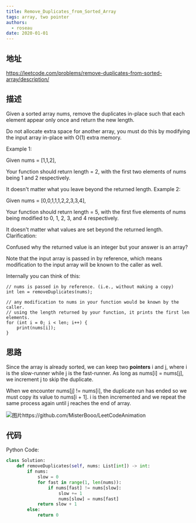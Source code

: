```yaml
---
title: Remove_Duplicates_from_Sorted_Array
tags: array, two pointer
authors:
  - roseau
date: 2020-01-01
---
```

## 地址
https://leetcode.com/problems/remove-duplicates-from-sorted-array/description/

## 描述
Given a sorted array nums, remove the duplicates in-place such that each element appear only once and return the new length.

Do not allocate extra space for another array, you must do this by modifying the input array in-place with O(1) extra memory.

Example 1:

Given nums = [1,1,2],

Your function should return length = 2, with the first two elements of nums being 1 and 2 respectively.

It doesn't matter what you leave beyond the returned length.
Example 2:

Given nums = [0,0,1,1,1,2,2,3,3,4],

Your function should return length = 5, with the first five elements of nums being modified to 0, 1, 2, 3, and 4 respectively.

It doesn't matter what values are set beyond the returned length.
Clarification:

Confused why the returned value is an integer but your answer is an array?

Note that the input array is passed in by reference, which means modification to the input array will be known to the caller as well.

Internally you can think of this:

```
// nums is passed in by reference. (i.e., without making a copy)
int len = removeDuplicates(nums);

// any modification to nums in your function would be known by the caller.
// using the length returned by your function, it prints the first len elements.
for (int i = 0; i < len; i++) {
    print(nums[i]);
}
```

## 思路

Since the array is already sorted, we can keep two **pointers** i and j, where i is the slow-runner while j is the fast-runner. As long as nums[i] = nums[j], we increment j to skip the duplicate.

When we encounter nums[j] != nums[i], the duplicate run has ended so we must copy its value to nums[i + 1]. i is then incremented and we repeat the same process again until j reaches the end of array.


![图片https://github.com/MisterBooo/LeetCodeAnimation](https://github.com/azl397985856/leetcode/raw/master/assets/26.remove-duplicates-from-sorted-array.gif)

## 代码

Python Code:
```python
class Solution:
    def removeDuplicates(self, nums: List[int]) -> int:
        if nums:
            slow = 0
            for fast in range(1, len(nums)):
                if nums[fast] != nums[slow]:
                    slow += 1
                    nums[slow] = nums[fast]
            return slow + 1
        else:
            return 0
```